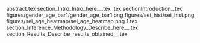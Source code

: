 abstract.tex
section_Intro_Intro_here__.tex
.tex
sectionIntroduction_.tex
figures/gender_age_bar1/gender_age_bar1.png
figures/sei_hist/sei_hist.png
figures/sei_age_heatmap/sei_age_heatmap.png
1.tex
section_Inference_Methodology_Describe_here__.tex
section_Results_Describe_results_obtained__.tex
